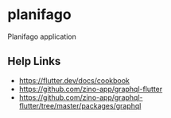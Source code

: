 # planifago

Planifago application

## Help Links
 - https://flutter.dev/docs/cookbook
 - https://github.com/zino-app/graphql-flutter
 - https://github.com/zino-app/graphql-flutter/tree/master/packages/graphql
